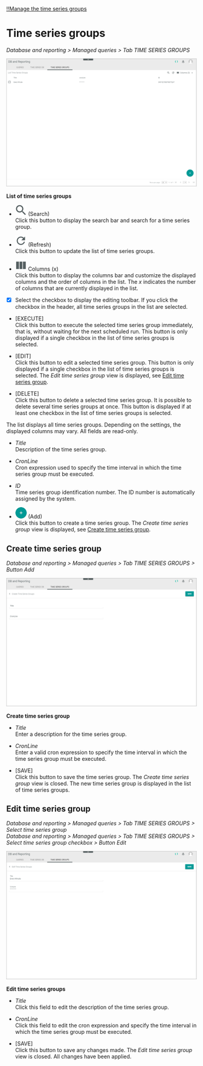 [!!Manage the time series groups](../Integration/06_ManageTimeSeriesGroups.md)

#  Time series groups

*Database and reporting > Managed queries > Tab TIME SERIES GROUPS*

![List of time series groups](../../Assets/Screenshots/DatabaseAndReporting/ManagedQueries/TimeSeriesGroups/ListTimeSeriesGroups.png "[List of time series groups]")

**List of time series groups**

- ![Search](../../Assets/Icons/Search.png "[Search]") (Search)   
    Click this button to display the search bar and search for a time series group. 

- ![Refresh](../../Assets/Icons/Refresh01.png "[Refresh]") (Refresh)   
    Click this button to update the list of time series groups. 

- ![Columns](../../Assets/Icons/Columns.png "[Columns]") Columns (x)   
    Click this button to display the columns bar and customize the displayed columns and the order of columns in the list. The *x* indicates the number of columns that are currently displayed in the list.

- [x]     
    Select the checkbox to display the editing toolbar. If you click the checkbox in the header, all time series groups in the list are selected.

- [EXECUTE]  
    Click this button to execute the selected time series group immediately, that is, without waiting for the next scheduled run. This button is only displayed if a single checkbox in the list of time series groups is selected.

- [EDIT]  
    Click this button to edit a selected time series group. This button is only displayed if a single checkbox in the list of time series groups is selected. The *Edit time series group* view is displayed, see [Edit time series group](#edit-time-series-group).

- [DELETE]  
    Click this button to delete a selected time series group. It is possible to delete several time series groups at once. This button is displayed if at least one checkbox in the list of time series groups is selected.

[comment]: <> (Julian: Funktioniert es so wie bei Queries?)

The list displays all time series groups. Depending on the settings, the displayed columns may vary. All fields are read-only. 

- *Title*  
    Description of the time series group.

- *CronLine*  
    Cron expression used to specify the time interval in which the time series group must be executed.

- *ID*  
    Time series group identification number. The ID number is automatically assigned by the system.

- ![Add](../../Assets/Icons/Plus01.png "[Add]") (Add)   
    Click this button to create a time series group. The *Create time series group* view is displayed, see [Create time series group](#create-time-series-group).  



## Create time series group

*Database and reporting > Managed queries > Tab TIME SERIES GROUPS > Button Add*

![Create time series group](../../Assets/Screenshots/DatabaseAndReporting/ManagedQueries/TimeSeriesGroups/CreateTimeSeriesGroup.png "[Create time series group]")

**Create time series group**

- *Title*  
    Enter a description for the time series group.

- *CronLine*  
    Enter a valid cron expression to specify the time interval in which the time series group must be executed.

- [SAVE]  
    Click this button to save the time series group. The *Create time series group* view is closed. The new time series group is displayed in the list of time series groups.



## Edit time series group

*Database and reporting > Managed queries > Tab TIME SERIES GROUPS > Select time series group*  
*Database and reporting > Managed queries > Tab TIME SERIES GROUPS > Select time series group checkbox > Button Edit*  

![Edit time series group](../../Assets/Screenshots/DatabaseAndReporting/ManagedQueries/TimeSeriesGroups/EditTimeSeriesGroup.png "[Edit time series group]")

**Edit time series groups**

- *Title*  
    Click this field to edit the description of the time series group.

- *CronLine*  
    Click this field to edit the cron expression and specify the time interval in which the time series group must be executed.

- [SAVE]  
    Click this button to save any changes made. The *Edit time series group* view is closed. All changes have been applied.